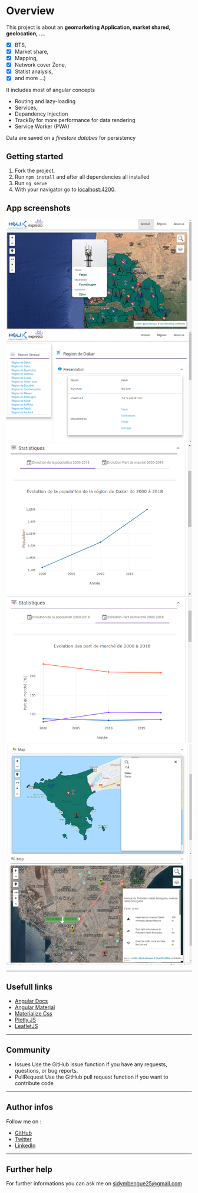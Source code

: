 # Overview

This project is about an **geomarketing Application, market shared, geolocation, ...**.

- [x] BTS,
- [x] Market share,
- [x] Mapping,
- [x] Network cover Zone,
- [x] Statist analysis,
- [x] and more ...)

It includes most of angular concepts

- Routing and lazy-loading
- Services,
- Depandency Injection
- TrackBy for more performance for data rendering
- Service Worker (PWA)

Data are saved on a _firestore databes_ for persistency

## Getting started

1. Fork the project,
2. Run `npm install` and after all dependencies all installed
3. Run `ng serve`
4. With your navigator go to [localhost:4200](http://localhost:4200).

## App screenshots

![GitHub Logo](src/assets/images/screenshots/Capture1.PNG)
![GitHub Logo](src/assets/images/screenshots/Capture2.PNG)
![GitHub Logo](src/assets/images/screenshots/Capture3.PNG)
![GitHub Logo](src/assets/images/screenshots/Capture4.PNG)
![GitHub Logo](src/assets/images/screenshots/Capture5.PNG)
![GitHub Logo](src/assets/images/screenshots/Capture6.PNG)

---

## Usefull links

- [Angular Docs](https://angular.io/docs)
- [Angular Material](https://material.angular.io/)
- [Materialize Css](https://materializecss.com/)
- [Plotly.JS](https://plot.ly/javascript/)
- [LeafletJS](https://leafletjs.com/)

---

## Community

- Issues
  Use the GitHub issue function if you have any requests, questions, or bug reports.
- PullRequest
  Use the GitHub pull request function if you want to contribute code

---

## Author infos

Follow me on :

- [GitHub](https://github.com/sidymbengue25)
- [Twitter](https://twitter.com/mbengue_sidy)
- [LinkedIn](https://www.linkedin.com/in/sidy-mbengue-a17000143/)

---

## Further help

For further informations you can ask me on sidymbengue25@gmail.com

